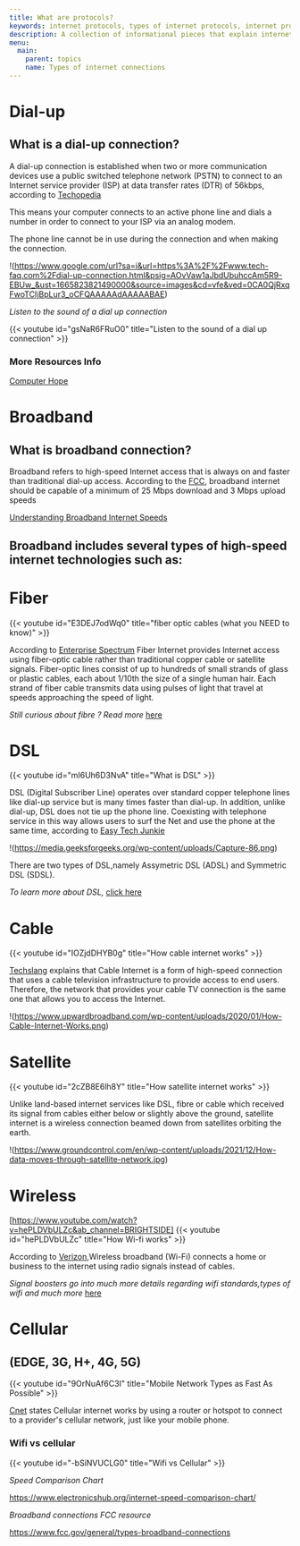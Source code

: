 ```yaml
---
title: What are protocols?
keywords: internet protocols, types of internet protocols, internet protocols explained
description: A collection of informational pieces that explain internet protocols.
menu:
  main:
    parent: topics
    name: Types of internet connections
---
```


# Dial-up

## What is a dial-up connection?

A dial-up connection is established when two or more communication devices use a public switched telephone network (PSTN) to connect to an Internet service provider (ISP) at data transfer rates (DTR) of 56kbps, according to [Techopedia](https://www.techopedia.com/definition/25953/dial-up-connection)

This means your computer connects to an active phone line and dials a number in order to connect to your ISP via an analog modem.

The phone line cannot be in use during the connection and when making the connection.

!(https://www.google.com/url?sa=i&url=https%3A%2F%2Fwww.tech-faq.com%2Fdial-up-connection.html&psig=AOvVaw1aJbdUbuhccAm5R9-EBUw_&ust=1665823821490000&source=images&cd=vfe&ved=0CA0QjRxqFwoTCIjBpLur3_oCFQAAAAAdAAAAABAE)

_Listen to the sound of a dial up connection_

{{< youtube id="gsNaR6FRuO0" title="Listen to the sound of a dial up connection" >}}

### More Resources Info

[Computer Hope](https://www.computerhope.com/jargon/d/dialup.htm)

# Broadband

## What is broadband connection?

Broadband refers to high-speed Internet access that is always on and faster than traditional dial-up access. According to the [FCC](https://www.fcc.gov/general/types-broadband-connections), broadband internet should be capable of a minimum of 25 Mbps download and 3 Mbps upload speeds

[Understanding Broadband Internet Speeds](https://www.lifewire.com/broadband-internet-speeds-explained-437202)

## Broadband includes several types of high-speed internet technologies such as:

# Fiber

{{< youtube id="E3DEJ7odWq0" title="fiber optic cables (what you NEED to know)" >}}

According to [Enterprise Spectrum](https://enterprise.spectrum.com/support/faq/internet/how-does-fiber-internet-work.html) Fiber Internet provides Internet access using fiber-optic cable rather than traditional copper cable or satellite signals. Fiber-optic lines consist of up to hundreds of small strands of glass or plastic cables, each about 1/10th the size of a single human hair. Each strand of fiber cable transmits data using pulses of light that travel at speeds approaching the speed of light.

_Still curious about fibre ? Read more_ [here](https://www.explainthatstuff.com/fiberoptics.html)

# DSL

{{< youtube id="mI6Uh6D3NvA" title="What is DSL" >}}

DSL (Digital Subscriber Line) operates over standard copper telephone lines like dial-up service but is many times faster than dial-up. In addition, unlike dial-up, DSL does not tie up the phone line. Coexisting with telephone service in this way allows users to surf the Net and use the phone at the same time, according to [Easy Tech Junkie](https://www.easytechjunkie.com/what-is-dsl.htm)

!(https://media.geeksforgeeks.org/wp-content/uploads/Capture-86.png)

There are two types of DSL,namely Assymetric DSL (ADSL) and Symmetric DSL (SDSL).

_To learn more about DSL,_ [click here](https://www.lifewire.com/different-types-of-dsl-technology-817522)

# Cable

{{< youtube id="IOZjdDHYB0g" title="How cable internet works" >}}

[Techslang](https://www.techslang.com/what-is-cable-internet-and-how-does-it-work/) explains that Cable Internet is a form of high-speed connection that uses a cable television infrastructure to provide access to end users. Therefore, the network that provides your cable TV connection is the same one that allows you to access the Internet.

!(https://www.upwardbroadband.com/wp-content/uploads/2020/01/How-Cable-Internet-Works.png)

# Satellite

{{< youtube id="2cZB8E6lh8Y" title="How satellite internet works" >}}

Unlike land-based internet services like DSL, fibre or cable which received its signal from cables either below or slightly above the ground, satellite internet is a wireless connection beamed down from satellites orbiting the earth.

!(https://www.groundcontrol.com/en/wp-content/uploads/2021/12/How-data-moves-through-satellite-network.jpg)

# Wireless

[https://www.youtube.com/watch?v=hePLDVbULZc&ab_channel=BRIGHTSIDE]
{{< youtube id="hePLDVbULZc" title="How Wi-fi works" >}}

According to [Verizon](https://www.verizon.com/articles/internet-essentials/broadband-definition/),Wireless broadband (Wi-Fi) connects a home or business to the internet using radio signals instead of cables.

_Signal boosters go into much more details regarding wifi standards,types of wifi and much more_ [here](https://www.signalboosters.com/blog/what-is-wifi-and-how-does-it-work/)

# Cellular

## (EDGE, 3G, H+, 4G, 5G)

{{< youtube id="9OrNuAf6C3I" title="Mobile Network Types as Fast As Possible" >}}

[Cnet](https://www.cnet.com/home/internet/cellular-home-internet-overview/#:~:text=Cellular%20internet%20works%20by%20using,you%20have%20and%20other%20factors.) states Cellular internet works by using a router or hotspot to connect to a provider's cellular network, just like your mobile phone.

### Wifi vs cellular

{{< youtube id="-bSiNVUCLG0" title="Wifi vs Cellular" >}}

_Speed Comparison Chart_

https://www.electronicshub.org/internet-speed-comparison-chart/

_Broadband connections FCC resource_

https://www.fcc.gov/general/types-broadband-connections
